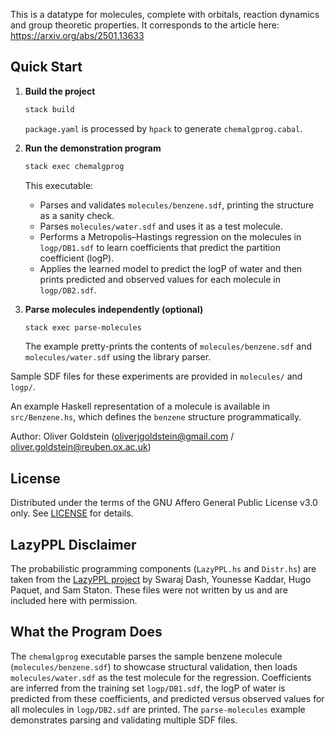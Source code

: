 This is a datatype for molecules, complete with orbitals, reaction dynamics and group theoretic properties. It corresponds to the article here: https://arxiv.org/abs/2501.13633

## Quick Start

1. **Build the project**

   ```bash
   stack build
   ```

   `package.yaml` is processed by `hpack` to generate `chemalgprog.cabal`.

2. **Run the demonstration program**

   ```bash
   stack exec chemalgprog
   ```

   This executable:

   - Parses and validates `molecules/benzene.sdf`, printing the structure as a sanity check.
   - Parses `molecules/water.sdf` and uses it as a test molecule.
   - Performs a Metropolis–Hastings regression on the molecules in `logp/DB1.sdf` to learn coefficients that predict the partition coefficient (logP).
   - Applies the learned model to predict the logP of water and then prints predicted and observed values for each molecule in `logp/DB2.sdf`.

3. **Parse molecules independently (optional)**

   ```bash
   stack exec parse-molecules
   ```

   The example pretty-prints the contents of `molecules/benzene.sdf` and `molecules/water.sdf` using the library parser.

Sample SDF files for these experiments are provided in `molecules/` and `logp/`.

An example Haskell representation of a molecule is available in `src/Benzene.hs`, which defines the `benzene` structure programmatically.


Author: Oliver Goldstein (oliverjgoldstein@gmail.com / oliver.goldstein@reuben.ox.ac.uk)

## License

Distributed under the terms of the GNU Affero General Public License v3.0 only. See [LICENSE](LICENSE) for details.

## LazyPPL Disclaimer

The probabilistic programming components (`LazyPPL.hs` and `Distr.hs`) are taken from the [LazyPPL project](https://github.com/lazyppl-team/lazyppl) by Swaraj Dash, Younesse Kaddar, Hugo Paquet, and Sam Staton. These files were not written by us and are included here with permission.

## What the Program Does

The `chemalgprog` executable parses the sample benzene molecule (`molecules/benzene.sdf`) to showcase structural validation, then loads `molecules/water.sdf` as the test molecule for the regression. Coefficients are inferred from the training set `logp/DB1.sdf`, the logP of water is predicted from these coefficients, and predicted versus observed values for all molecules in `logp/DB2.sdf` are printed. The `parse-molecules` example demonstrates parsing and validating multiple SDF files.


